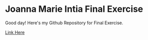 # Joanna Marie Intia Final Exercise

Good day! Here's my Github Repository for Final Exercise.

[Link Here](https://intia-joannamarie.netlify.app/)
